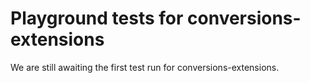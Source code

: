 # Playground tests for conversions-extensions
We are still awaiting the first test run for conversions-extensions.
